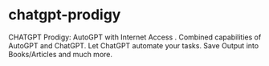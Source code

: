# chatgpt-prodigy
CHATGPT Prodigy: AutoGPT with Internet Access .  Combined capabilities of AutoGPT and ChatGPT. Let ChatGPT automate your tasks. Save Output into Books/Articles and much more.
